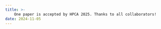 ```yaml
---
title: >-
    One paper is accepted by HPCA 2025. Thanks to all collaborators!
date: 2024-11-05 
---
```


